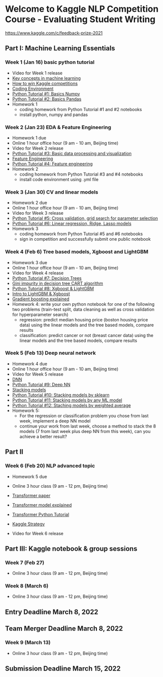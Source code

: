 # Welcome to Kaggle NLP Competition Course - Evaluating Student Writing
https://www.kaggle.com/c/feedback-prize-2021


## Part I: Machine Learning Essentials

### Week 1 (Jan 16) basic python tutorial
- Video for Week 1 release
- [Key concepts in machine learning](https://towardsdatascience.com/machine-learning-basics-part-1-a36d38c7916)
- [How to win Kaggle competitions](https://docs.google.com/document/d/14KDMW_o1yflcZd4E0PSlKxzI68zdHG20Qz6X5wmkgSA/edit?usp=sharing)
- [Coding Environment](https://docs.google.com/presentation/d/1cYZACKaB7e2vRZAv8Oe1GcVy6U_xBeOoeptJsl3KZtI/edit?usp=sharing)
- [Python Tutorial #1: Basics Numpy](https://github.com/amenda860111/kaggle_nlp/blob/main/tutorial_1_basic_numpy.ipynb)
- [Python Tutorial #2: Basics Pandas](https://github.com/amenda860111/kaggle_nlp/blob/main/tutorial_2_basic_pandas.ipynb)
- Homework 1
	- coding homework from Python Tutorial #1 and #2 notebooks
	- install python, numpy and pandas 



### Week 2 (Jan 23) EDA & Feature Engineering
- Homework 1 due
- Online 1 hour office hour (9 am - 10 am, Beijing time)
- Video for Week 2 release
- [Python Tutorial #3: Basic data processing and visualization](https://github.com/amenda860111/kaggle_nlp/blob/main/tutorial_3_data_preprocessing_visualization.ipynb)
- [Feature Engineering](https://docs.google.com/presentation/d/13gwvLolY0Ug_WKROeVYpHpblWhNhvmj3DskSxsu3Ta0/edit#slide=id.ge645f5e39a_0_55)
- [Python Tutorial #4: Feature engineering](https://github.com/amenda860111/kaggle_nlp/blob/main/tutorial_4_feature_engineering.ipynb)
- Homework 2
	- coding homework from Python Tutorial #3 and #4 notebooks
	- install code environment using .yml file



### Week 3 (Jan 30) CV and linear models
- Homework 2 due
- Online 1 hour office hour (9 am - 10 am, Beijing time)
- Video for Week 3 release
- [Python Tutorial #5: Cross validation, grid search for parameter selection](https://github.com/amenda860111/kaggle_nlp/blob/main/tutorial_5_cross_validation.ipynb)
- [Python Tutorial #6: Linear regression, Ridge, Lasso models](https://github.com/amenda860111/kaggle_nlp/blob/main/tutorial_6_linear%20models.ipynb)
- Homework 3
	- coding homework from Python Tutorial #5 and #6 notebooks
	- sign in competition and successfully submit one public notebook 


### Week 4 (Feb 6) Tree based models, Xgboost and LightGBM
- Homework 3 due
- Online 1 hour office hour (9 am - 10 am, Beijing time)
- Video for Week 4 release
- [Python Tutorial #7: Decision Trees](https://github.com/amenda860111/kaggle_nlp/blob/main/tutorial_7_decision_tree.ipynb)
- [Gini impurity in decision tree CART algorithm](https://victorzhou.com/blog/gini-impurity/)
- [Python Tutorial #8: Xgboost & LightGBM](https://github.com/amenda860111/kaggle_nlp/blob/main/tutorial_8_xgboost_LightGBM.ipynb)
- [Intro to LightGBM & Xgboost](https://www.kaggle.com/prashant111/lightgbm-classifier-in-python)
- [Gradient boosting explained](https://machinelearningmastery.com/gentle-introduction-gradient-boosting-algorithm-machine-learning/)
- Homework 4: write your own python notebook for one of the following two problems (train-test split, data cleaning as well as cross validation for hyperparameter search)
	- regression: predict median housing price (boston housing price data) using the linear models and the tree based models, compare results
	- classification: predict cancer or not (breast cancer data) using the linear models and the tree based models, compare results


### Week 5 (Feb 13) Deep neural network
- Homework 4 due
- Online 1 hour office hour (9 am - 10 am, Beijing time)
- Video for Week 5 release
- [DNN](https://docs.google.com/presentation/d/1X5zYyAD5rEJv6gQVaBy2i_0ti0_JOVGcUMwxBRnzwYE/edit#slide=id.gde0cd20ce7_0_76)
- [Python Tutorial #9: Deep NN](https://github.com/amenda860111/kaggle_nlp/blob/main/tutorial_9_deep_NN.ipynb)
- [Stacking models](https://docs.google.com/presentation/d/1DBp7sNM__CKd38C6QdATjQhdj9lK5DD6UkZqx2FZ7gI/edit#slide=id.gebaeaeb46d_0_39)
- [Python Tutorial #10: Stacking models by sklearn](https://github.com/amenda860111/kaggle_nlp/blob/main/tutorial_10_stacking_models_sklearn.ipynb)
- [Python Tutorial #11: Stacking models by any ML model](https://github.com/amenda860111/kaggle_nlp/blob/main/tutorial_11_stacking_models_by%20ML.ipynb)
- [Python Tutorial #12: Staching models by weighted average](https://github.com/amenda860111/kaggle_nlp/blob/main/tutorial_12_stacking_models_by_weighted_average.ipynb)
- Homework 5: 
	- For the regression or classification problem you chose from last week, implement a deep NN model
	- continue your work from last week, choose a method to stack the 8 models (7 from last week plus deep NN from this week), can you achieve a better result?

## Part II 
### Week 6 (Feb 20) NLP advanced topic
- Homework 5 due
- Online 3 hour class (9 am - 12 pm, Beijing time)
- [Transformer paper](https://arxiv.org/pdf/1706.03762.pdf)
- [Transformer model explained](https://jalammar.github.io/illustrated-transformer/)
- [Transformer Python Tutorial]()
- [Kaggle Strategy]()

- Video for Week 6 release

## Part III: Kaggle notebook & group sessions
### Week 7 (Feb 27)
- Online 3 hour class (9 am - 12 pm, Beijing time)
### Week 8 (March 6)
- Online 3 hour class (9 am - 12 pm, Beijing time)

## Entry Deadline March 8, 2022 
## Team Merger Deadline March 8, 2022

### Week 9 (March 13)
- Online 3 hour class (9 am - 12 pm, Beijing time)


## Submission Deadline March 15, 2022

